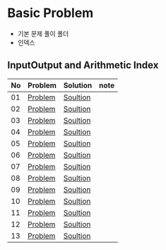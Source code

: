 # Basic Problem
+ 기본 문제 풀이 폴더
+ 인덱스

## InputOutput and Arithmetic Index
No|Problem|Solution|note
---|---|---|---|
01|[Problem](https://github.com/hansupport/BaekJoon_OJ/tree/main/Basic%20Problem/InputOutput%20and%20Arithmetic#no01-baekjoon-oj-2557)|[Soultion](https://github.com/hansupport/BaekJoon_OJ/blob/main/Basic%20Problem/InputOutput%20and%20Arithmetic/01_2557.c)|
02|[Problem](https://github.com/hansupport/BaekJoon_OJ/tree/main/Basic%20Problem/InputOutput%20and%20Arithmetic#no02-baekjoon-oj-10718)|[Soultion](https://github.com/hansupport/BaekJoon_OJ/blob/main/Basic%20Problem/InputOutput%20and%20Arithmetic/02_10718.c)|
03|[Problem](https://github.com/hansupport/BaekJoon_OJ/tree/main/Basic%20Problem/InputOutput%20and%20Arithmetic#no03-baekjoon-oj-10171)|[Soultion](https://github.com/hansupport/BaekJoon_OJ/blob/main/Basic%20Problem/InputOutput%20and%20Arithmetic/03_10171.c)|
04|[Problem](https://github.com/hansupport/BaekJoon_OJ/tree/main/Basic%20Problem/InputOutput%20and%20Arithmetic#no04-baekjoon-oj-25083)|[Soultion](https://github.com/hansupport/BaekJoon_OJ/blob/main/Basic%20Problem/InputOutput%20and%20Arithmetic/04_25083.c)|
05|[Problem](https://github.com/hansupport/BaekJoon_OJ/tree/main/Basic%20Problem/InputOutput%20and%20Arithmetic#no05-baekjoon-oj-1000)|[Soultion](https://github.com/hansupport/BaekJoon_OJ/blob/main/Basic%20Problem/InputOutput%20and%20Arithmetic/05_1000.c)|
06|[Problem](https://github.com/hansupport/BaekJoon_OJ/tree/main/Basic%20Problem/InputOutput%20and%20Arithmetic#no06-baekjoon-oj-1001)|[Soultion](https://github.com/hansupport/BaekJoon_OJ/blob/main/Basic%20Problem/InputOutput%20and%20Arithmetic/06_1001.c)|
07|[Problem](https://github.com/hansupport/BaekJoon_OJ/tree/main/Basic%20Problem/InputOutput%20and%20Arithmetic#no07-baekjoon-oj-10998)|[Soultion](https://github.com/hansupport/BaekJoon_OJ/blob/main/Basic%20Problem/InputOutput%20and%20Arithmetic/07_10998.c)|
08|[Problem](https://github.com/hansupport/BaekJoon_OJ/tree/main/Basic%20Problem/InputOutput%20and%20Arithmetic#no08-baekjoon-oj-1008)|[Soultion](https://github.com/hansupport/BaekJoon_OJ/blob/main/Basic%20Problem/InputOutput%20and%20Arithmetic/08_1008.c)|
09|[Problem](https://github.com/hansupport/BaekJoon_OJ/tree/main/Basic%20Problem/InputOutput%20and%20Arithmetic#no09-baekjoon-oj-10869)|[Soultion](https://github.com/hansupport/BaekJoon_OJ/blob/main/Basic%20Problem/InputOutput%20and%20Arithmetic/09_10869.c)|
10|[Problem](https://github.com/hansupport/BaekJoon_OJ/tree/main/Basic%20Problem/InputOutput%20and%20Arithmetic#no10-baekjoon-oj-10926)|[Soultion](https://github.com/hansupport/BaekJoon_OJ/blob/main/Basic%20Problem/InputOutput%20and%20Arithmetic/10_10926.c)|
11|[Problem](https://github.com/hansupport/BaekJoon_OJ/tree/main/Basic%20Problem/InputOutput%20and%20Arithmetic#no11-baekjoon-oj-18108)|[Soultion](https://github.com/hansupport/BaekJoon_OJ/blob/main/Basic%20Problem/InputOutput%20and%20Arithmetic/11_18108.c)|
12|[Problem](https://github.com/hansupport/BaekJoon_OJ/tree/main/Basic%20Problem/InputOutput%20and%20Arithmetic#no12-baekjoon-oj-10430)|[Soultion](https://github.com/hansupport/BaekJoon_OJ/blob/main/Basic%20Problem/InputOutput%20and%20Arithmetic/12_10430.c)|
13|[Problem](https://github.com/hansupport/BaekJoon_OJ/tree/main/Basic%20Problem/InputOutput%20and%20Arithmetic#no13-baekjoon-oj-2588)|[Soultion](https://github.com/hansupport/BaekJoon_OJ/blob/main/Basic%20Problem/InputOutput%20and%20Arithmetic/13_2588.c)|